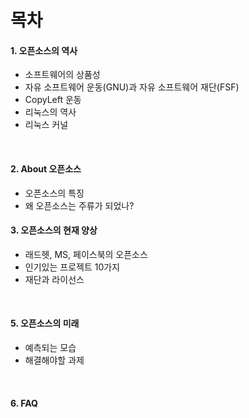 목차
====

#### 1. 오픈소스의 역사
  - 소프트웨어의 상품성
  - 자유 소프트웨어 운동(GNU)과 자유 소프트웨어 재단(FSF)
  - CopyLeft 운동
  - 리눅스의 역사
  - 리눅스 커널
<br>

#### 2. About 오픈소스
  - 오픈소스의 특징
  - 왜 오픈소스는 주류가 되었나?

#### 3. 오픈소스의 현재 양상
  - 래드헷, MS, 페이스북의 오픈소스
  - 인기있는 프로젝트 10가지
  - 재단과 라이선스
<br>

#### 5. 오픈소스의 미래
  - 예측되는 모습
  - 해결해야할 과제
<br>

#### 6. FAQ
